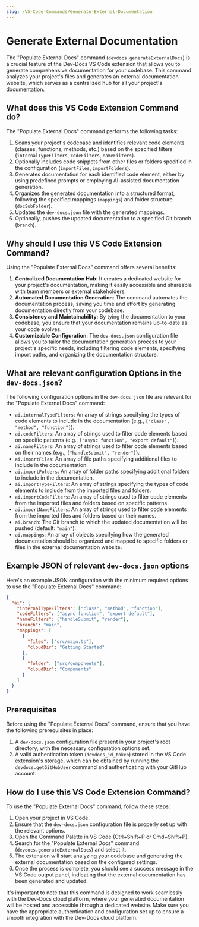 ```yaml
---
slug: /VS-Code-Commands/Generate-External-Documentation
---
```


# Generate External Documentation

The "Populate External Docs" command (`devdocs.generateExternalDocs`) is a crucial feature of the Dev-Docs VS Code extension that allows you to generate comprehensive documentation for your codebase. This command analyzes your project's files and generates an external documentation website, which serves as a centralized hub for all your project's documentation.

## What does this VS Code Extension Command do?

The "Populate External Docs" command performs the following tasks:

1. Scans your project's codebase and identifies relevant code elements (classes, functions, methods, etc.) based on the specified filters (`internalTypeFilters`, `codeFilters`, `nameFilters`).
2. Optionally includes code snippets from other files or folders specified in the configuration (`importFiles`, `importFolders`).
3. Generates documentation for each identified code element, either by using predefined prompts or employing AI-assisted documentation generation.
4. Organizes the generated documentation into a structured format, following the specified mappings (`mappings`) and folder structure (`docSubFolder`).
5. Updates the `dev-docs.json` file with the generated mappings.
6. Optionally, pushes the updated documentation to a specified Git branch (`branch`).

## Why should I use this VS Code Extension Command?

Using the "Populate External Docs" command offers several benefits:

1. **Centralized Documentation Hub**: It creates a dedicated website for your project's documentation, making it easily accessible and shareable with team members or external stakeholders.
2. **Automated Documentation Generation**: The command automates the documentation process, saving you time and effort by generating documentation directly from your codebase.
3. **Consistency and Maintainability**: By tying the documentation to your codebase, you ensure that your documentation remains up-to-date as your code evolves.
4. **Customizable Configuration**: The `dev-docs.json` configuration file allows you to tailor the documentation generation process to your project's specific needs, including filtering code elements, specifying import paths, and organizing the documentation structure.

## What are relevant configuration Options in the `dev-docs.json`?

The following configuration options in the `dev-docs.json` file are relevant for the "Populate External Docs" command:

- `ai.internalTypeFilters`: An array of strings specifying the types of code elements to include in the documentation (e.g., `["class", "method", "function"]`).
- `ai.codeFilters`: An array of strings used to filter code elements based on specific patterns (e.g., `["async function", "export default"]`).
- `ai.nameFilters`: An array of strings used to filter code elements based on their names (e.g., `["handleSubmit", "render"]`).
- `ai.importFiles`: An array of file paths specifying additional files to include in the documentation.
- `ai.importFolders`: An array of folder paths specifying additional folders to include in the documentation.
- `ai.importTypeFilters`: An array of strings specifying the types of code elements to include from the imported files and folders.
- `ai.importCodeFilters`: An array of strings used to filter code elements from the imported files and folders based on specific patterns.
- `ai.importNameFilters`: An array of strings used to filter code elements from the imported files and folders based on their names.
- `ai.branch`: The Git branch to which the updated documentation will be pushed (default: `"main"`).
- `ai.mappings`: An array of objects specifying how the generated documentation should be organized and mapped to specific folders or files in the external documentation website.

## Example JSON of relevant `dev-docs.json` options

Here's an example JSON configuration with the minimum required options to use the "Populate External Docs" command:

```json
{
  "ai": {
    "internalTypeFilters": ["class", "method", "function"],
    "codeFilters": ["async function", "export default"],
    "nameFilters": ["handleSubmit", "render"],
    "branch": "main",
    "mappings": [
      {
        "files": ["src/main.ts"],
        "cloudDir": "Getting Started"
      },
      {
        "folder": ["src/components"],
        "cloudDir": "Components"
      }
    ]
  }
}
```

## Prerequisites

Before using the "Populate External Docs" command, ensure that you have the following prerequisites in place:

1. A `dev-docs.json` configuration file present in your project's root directory, with the necessary configuration options set.
2. A valid authentication token (`devdocs_id_token`) stored in the VS Code extension's storage, which can be obtained by running the `devdocs.getGitHubUser` command and authenticating with your GitHub account.

## How do I use this VS Code Extension Command?

To use the "Populate External Docs" command, follow these steps:

1. Open your project in VS Code.
2. Ensure that the `dev-docs.json` configuration file is properly set up with the relevant options.
3. Open the Command Palette in VS Code (Ctrl+Shift+P or Cmd+Shift+P).
4. Search for the "Populate External Docs" command (`devdocs.generateExternalDocs`) and select it.
5. The extension will start analyzing your codebase and generating the external documentation based on the configured settings.
6. Once the process is complete, you should see a success message in the VS Code output panel, indicating that the external documentation has been generated and updated.

It's important to note that this command is designed to work seamlessly with the Dev-Docs cloud platform, where your generated documentation will be hosted and accessible through a dedicated website. Make sure you have the appropriate authentication and configuration set up to ensure a smooth integration with the Dev-Docs cloud platform.
  
  